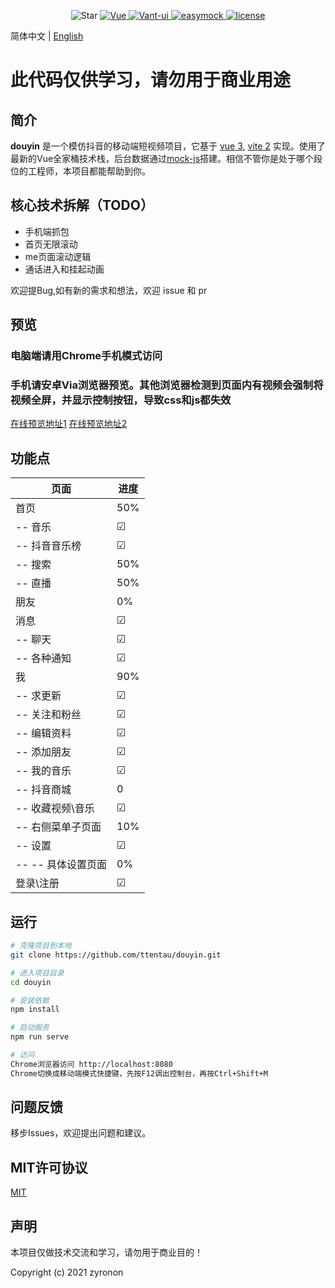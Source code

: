 <p align="center">
   <img src="https://badgen.net/github/stars/ttentau/douyin" alt="Star">
  <a href="https://github.com/vuejs/vue">
    <img src="https://img.shields.io/badge/Vue-3-brightgreen.svg" alt="Vue">
  </a>
  <a href="https://cn.vitejs.dev">
    <img src="https://img.shields.io/badge/vite-2-brightgreen.svg" alt="Vant-ui">
  </a> 
  <a href="http://mockjs.com">
    <img src="https://img.shields.io/badge/mockjs-brightgreen.svg" alt="easymock">
  </a>
    <a href="https://github.com/Geek-James/ddBuy/blob/master/LICENSE">
    <img src="https://img.shields.io/github/license/mashape/apistatus.svg" alt="license">
  </a>
</p>

简体中文 | [English](https://github.com/ttentau/douyin/vue3-vite/README.en.md)

# 此代码仅供学习，请勿用于商业用途

## 简介

**douyin** 是一个模仿抖音的移动端短视频项目，它基于 [vue 3](https://v3.cn.vuejs.org/),
[vite 2](https://cn.vitejs.dev/)
实现。使用了最新的Vue全家桶技术栈，后台数据通过[mock-js](http://mockjs.com)搭建。相信不管你是处于哪个段位的工程师，本项目都能帮助到你。

## 核心技术拆解（TODO）

- 手机端抓包
- 首页无限滚动
- me页面滚动逻辑
- 通话进入和挂起动画

欢迎提Bug,如有新的需求和想法，欢迎 issue 和 pr

## 预览
### 电脑端请用Chrome手机模式访问
### 手机请安卓Via浏览器预览。其他浏览器检测到页面内有视频会强制将视频全屏，并显示控制按钮，导致css和js都失效
[在线预览地址1](http://ttentau.top/dy/)
[在线预览地址2](http://ttentau.top/dy/)

## 功能点

页面|进度
---|---
首页|50%
-- 音乐|&#9745;
-- 抖音音乐榜|&#9745;
-- 搜索|50%
-- 直播|50%
朋友|0%
消息|&#9745;
-- 聊天|&#9745;
-- 各种通知|&#9745;
我|90%
-- 求更新|&#9745;
-- 关注和粉丝|&#9745;
-- 编辑资料|&#9745;
-- 添加朋友|&#9745;
-- 我的音乐|&#9745;
-- 抖音商城|0
-- 收藏视频\音乐|&#9745;
-- 右侧菜单子页面|10%
-- 设置|&#9745;
-- -- 具体设置页面|0%
登录\注册|&#9745;

## 运行

```bash
# 克隆项目到本地
git clone https://github.com/ttentau/douyin.git

# 进入项目目录
cd douyin

# 安装依赖
npm install

# 启动服务
npm run serve

# 访问
Chrome浏览器访问 http://localhost:8080
Chrome切换成移动端模式快捷键，先按F12调出控制台，再按Ctrl+Shift+M

```

## 问题反馈

移步Issues，欢迎提出问题和建议。

## MIT许可协议

[MIT](https://github.com/ttentau/douyin/blob/vue3-vite/LICENSE)

## 声明

本项目仅做技术交流和学习，请勿用于商业目的！

Copyright (c) 2021 zyronon

